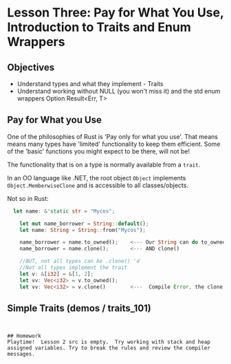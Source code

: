 # Lesson Three: Pay for What You Use, Introduction to Traits and Enum Wrappers 

## Objectives 

* Understand types and what they implement - Traits 
* Understand working without NULL (you won't miss it) and the std enum wrappers Option<T> Result<Err, T> 

## Pay for What you Use 

One of the philosophies of Rust is 'Pay only for what you use'.  That means means many types have 'limited' functionality
to keep them efficient. Some of the 'basic' functions you might expect to be there, will not be! 

The functionality that is on a type is normally available from a ```trait```.

In an OO language like .NET, the root object ```Object``` implements ```Object.MemberwiseClone``` and is accessible to all classes/objects.

Not so in Rust:

```rust
  let name: &'static str = "Mycos";

    let mut name_borrower = String::default();
    let name: String = String::from("Mycos");

    name_borrower = name.to_owned();    <--- Our String can do to_owned 
    name_borrower = name.clone();       <--- AND clone() 

    //BUT, not all types can be .clone() 'd
    //Not all types implement the trait
    let v: &[i32] = &[1, 2];
    let vv: Vec<i32> = v.to_owned();
    let vv: Vec<i32> = v.clone()        <---  Compile Error, the clone trait is not implemented
```

## Simple Traits (demos / traits_101)







```


## Homework 
Playtime!  Lesson 2 src is empty.  Try working with stack and heap assigned variables. Try to break the rules and review the compiler messages.  






